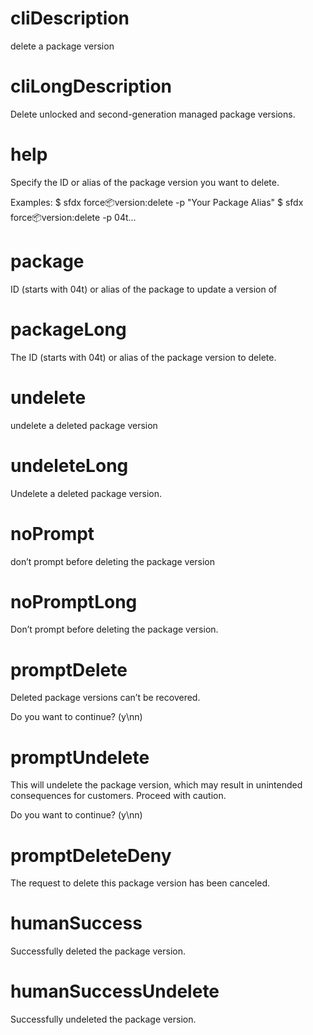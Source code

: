 # cliDescription

delete a package version

# cliLongDescription

Delete unlocked and second-generation managed package versions.

# help

Specify the ID or alias of the package version you want to delete.

Examples:
$ sfdx force:package:version:delete -p "Your Package Alias"
$ sfdx force:package:version:delete -p 04t...

# package

ID (starts with 04t) or alias of the package to update a version of

# packageLong

The ID (starts with 04t) or alias of the package version to delete.

# undelete

undelete a deleted package version

# undeleteLong

Undelete a deleted package version.

# noPrompt

don’t prompt before deleting the package version

# noPromptLong

Don’t prompt before deleting the package version.

# promptDelete

Deleted package versions can’t be recovered.

Do you want to continue? (y\nn)

# promptUndelete

This will undelete the package version, which may result in unintended consequences for customers. Proceed with caution.

Do you want to continue? (y\nn)

# promptDeleteDeny

The request to delete this package version has been canceled.

# humanSuccess

Successfully deleted the package version.

# humanSuccessUndelete

Successfully undeleted the package version.
